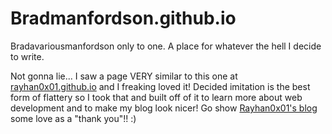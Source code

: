 # Bradmanfordson.github.io
Bradavariousmanfordson only to one.
A place for whatever the hell I decide to write.

Not gonna lie... I saw a page VERY similar to this one at [rayhan0x01.github.io](https://github.com/rayhan0x01/rayhan0x01.github.io) and I freaking loved it! Decided imitation is the best form of flattery so I took that and built off of it to learn more about web development and to make my blog look nicer! Go show [Rayhan0x01's blog](https://rayhan0x01.github.io) some love as a "thank you"!! :)
